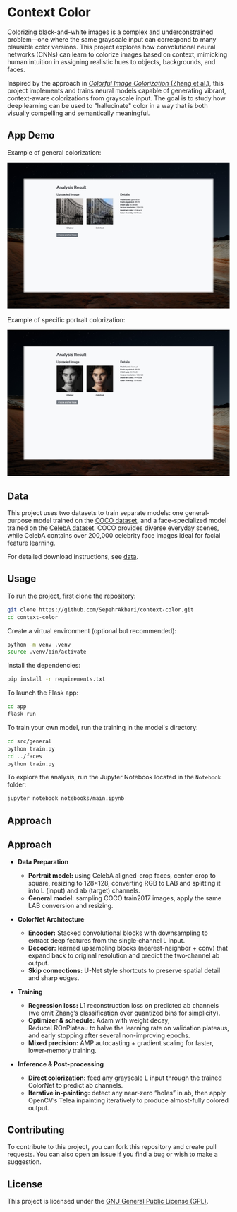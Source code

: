 # Context Color

Colorizing black-and-white images is a complex and underconstrained problem—one where the same grayscale input can correspond to many plausible color versions. This project explores how convolutional neural networks (CNNs) can learn to colorize images based on context, mimicking human intuition in assigning realistic hues to objects, backgrounds, and faces.

Inspired by the approach in [*Colorful Image Colorization* (Zhang et al.)](https://doi.org/10.48550/arXiv.1603.08511), this project implements and trains neural models capable of generating vibrant, context-aware colorizations from grayscale input. The goal is to study how deep learning can be used to "hallucinate" color in a way that is both visually compelling and semantically meaningful.

## App Demo

Example of general colorization:

![general](app/demo/demo-general.jpeg)

Example of specific portrait colorization:

![portrait](app/demo/demo-faces.jpeg)

## Data

This project uses two datasets to train separate models: one general-purpose model trained on the [COCO dataset](https://cocodataset.org/), and a face-specialized model trained on the [CelebA dataset](http://mmlab.ie.cuhk.edu.hk/projects/CelebA.html). COCO provides diverse everyday scenes, while CelebA contains over 200,000 celebrity face images ideal for facial feature learning.

For detailed download instructions, see [data](data/README.md).

## Usage

To run the project, first clone the repository:

```bash
git clone https://github.com/SepehrAkbari/context-color.git
cd context-color
```

Create a virtual environment (optional but recommended):

```bash
python -m venv .venv
source .venv/bin/activate
```

Install the dependencies:

```bash
pip install -r requirements.txt
```

To launch the Flask app:

```bash
cd app
flask run
```

To train your own model, run the training in the model's directory:

```bash
cd src/general
python train.py
cd ../faces
python train.py
```

To explore the analysis, run the Jupyter Notebook located in the `Notebook` folder:

```bash
jupyter notebook notebooks/main.ipynb
```

## Approach

## Approach

- **Data Preparation**  
  - **Portrait model:** using CelebA aligned-crop faces, center-crop to square, resizing to 128×128, converting RGB to LAB and splitting it into L (input) and ab (target) channels.  
  - **General model:** sampling COCO train2017 images, apply the same LAB conversion and resizing.

- **ColorNet Architecture**  
  - **Encoder:** Stacked convolutional blocks with downsampling to extract deep features from the single‐channel L input.  
  - **Decoder:** learned upsampling blocks (nearest-neighbor + conv) that expand back to original resolution and predict the two‐channel ab output.  
  - **Skip connections:** U-Net style shortcuts to preserve spatial detail and sharp edges.

- **Training**  
  - **Regression loss:** L1 reconstruction loss on predicted ab channels (we omit Zhang’s classification over quantized bins for simplicity).  
  - **Optimizer & schedule:** Adam with weight decay, ReduceLROnPlateau to halve the learning rate on validation plateaus, and early stopping after several non-improving epochs.  
  - **Mixed precision:** AMP autocasting + gradient scaling for faster, lower-memory training.

- **Inference & Post-processing**  
  - **Direct colorization:** feed any grayscale L input through the trained ColorNet to predict ab channels.  
  - **Iterative in-painting:** detect any near-zero “holes” in ab, then apply OpenCV’s Telea inpainting iteratively to produce almost-fully colored output.

## Contributing

To contribute to this project, you can fork this repository and create pull requests. You can also open an issue if you find a bug or wish to make a suggestion.

## License

This project is licensed under the [GNU General Public License (GPL)](/LICENSE).
